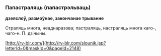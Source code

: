 ### Папастраляць (папастрэльваць)
**дзеяслоў, размоўнае, закончанае трыванне**

Страляць многа, неаднаразова; пастраляць, настраляць многа каго-, чаго-н. П. дзічыны.

<a rel="author">[http://rv-blr.com/](http://rv-blr.com/slounik.jsp?letterId=0&maskId=0&pageId=2148)</a>

